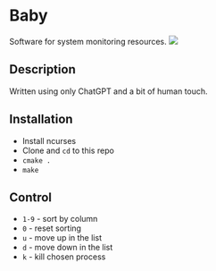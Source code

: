 # Baby
 Software for system monitoring resources.
![](https://i.imgur.com/jiHEpul.png)

## Description
Written using only ChatGPT and a bit of human touch.

## Installation
- Install ncurses
- Clone and `cd` to this repo
- `cmake .`
- `make`

## Control
- `1-9` - sort by column
- `0` - reset sorting
- `u` - move up in the list
- `d` - move down in the list
- `k` - kill chosen process
